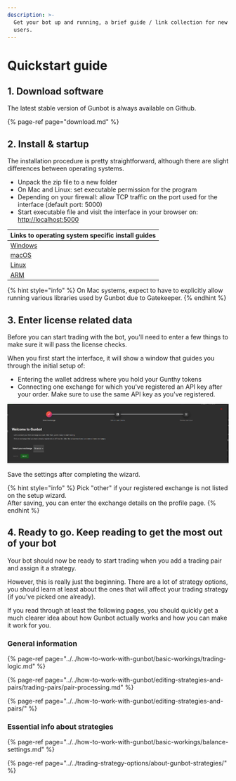 ```yaml
---
description: >-
  Get your bot up and running, a brief guide / link collection for new Gunbot
  users.
---
```


# Quickstart guide

## 1. Download software

The latest stable version of Gunbot is always available on Github. 

{% page-ref page="download.md" %}

## 2. Install & startup

The installation procedure is pretty straightforward, although there are slight differences between operating systems. 

* Unpack the zip file to a new folder
* On Mac and Linux: set executable permission for the program
* Depending on your firewall: allow TCP traffic on the port used for the interface \(default port: 5000\)
* Start executable file and visit the interface in your browser on: [http://localhost:5000](http://localhost:5000)

| Links to operating system specific install guides |
| :--- |
| [Windows](windows.md) |
| [macOS](macos.md) |
| [Linux](linux.md) |
| [ARM](linux.md) |

{% hint style="info" %}
On Mac systems, expect to have to explicitly allow running various libraries used by Gunbot due to Gatekeeper.
{% endhint %}

## 3. Enter license related data

Before you can start trading with the bot, you'll need to enter a few things to make sure it will pass the license checks.

When you first start the interface, it will show a window that guides you through the initial setup of:

* Entering the wallet address where you hold your Gunthy tokens
* Connecting one exchange for which you've registered an API key after your order. Make sure to use the same API key as you've registered.

![](../../.gitbook/assets/image%20%2860%29.png)

Save the settings after completing the wizard.

{% hint style="info" %}
Pick "other" if your registered exchange is not listed on the setup wizard.   
After saving, you can enter the exchange details on the profile page.
{% endhint %}

## 4. Ready to go. Keep reading to get the most out of your bot

Your bot should now be ready to start trading when you add a trading pair and assign it a strategy.

However, this is really just the beginning. There are a lot of strategy options, you should learn at least about the ones that will affect your trading strategy \(if you've picked one already\).

If you read through at least the following pages, you should quickly get a much clearer idea about how Gunbot actually works and how you can make it work for you.

### General information

{% page-ref page="../../how-to-work-with-gunbot/basic-workings/trading-logic.md" %}

{% page-ref page="../../how-to-work-with-gunbot/editing-strategies-and-pairs/trading-pairs/pair-processing.md" %}

{% page-ref page="../../how-to-work-with-gunbot/editing-strategies-and-pairs/" %}

### Essential info about strategies

{% page-ref page="../../how-to-work-with-gunbot/basic-workings/balance-settings.md" %}

{% page-ref page="../../trading-strategy-options/about-gunbot-strategies/" %}



